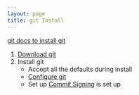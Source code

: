 ```yaml
---
layout: page
title: git Install
---
```


[git docs to install git](https://git-scm.com/book/en/v2/Getting-Started-Installing-Git)

1. [Download git](https://git-scm.com/download) 
2. Install git
   - Accept all the defaults during install
   - [Configure git](/pages/github/git-config)
   - Set up [Commit Signing](/pages/github/commit-signing) is set up
